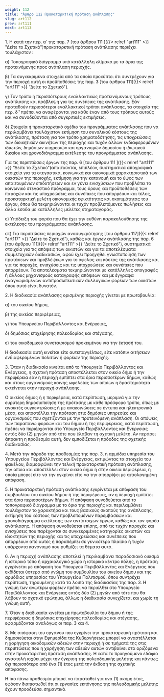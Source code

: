 ```yaml
---
weight: 112
title: "Άρθρο 112 Προκαταρκτική πρόταση ανάπλασης"
slug: art112
prev: art111
next: art113
---
```


1\. Η κατά την περ. α΄ της παρ. 7 [του άρθρου 111 ]({{< relref "art111" >}} "Δείτε το Σχετικό")προκαταρκτική πρόταση ανάπλασης περιέχει τουλάχιστον :

α) Τοπογραφικό διάγραμμα υπό κατάλληλη κλίμακα με τα όρια της προτεινόμενης προς ανάπλαση περιοχής.

β) Τα συγκεκριμένα στοιχεία από τα οποία προκύπτει ότι συντρέχουν για την περιοχή αυτή οι προϋποθέσεις της παρ. 3 [του άρθρου 111]({{< relref "art111" >}} "Δείτε το Σχετικό").

γ) Τον τρόπο ή περισσότερους εναλλακτικώς προτεινόμενους τρόπους ανάπλασης και πρόβλεψη για τις συνέπειες της ανάπλασης. Εάν προταθούν περισσότεροι εναλλακτικοί τρόποι ανάπλασης, τα στοιχεία της περ. δ΄’ πρέπει να αναφέρονται για κάθε έναν από τους τρόπους αυτούς και να συνοδεύονται από συγκριτικές εκτιμήσεις.

δ) Στοιχεία ή προκαταρκτικό σχέδιο του προγράμματος ανάπλασης που να περιλαμβάνει τουλάχιστον εκτίμηση του συνολικού κόστους της ανάπλασης, πρόταση για τον τρόπο χρηματοδότησης, τις υποχρεώσεις των διοικητικών ακινήτων της περιοχής και τυχόν άλλων ενδιαφερομένων ιδιωτών, δημόσιων υπηρεσιών και οργανισμών δημοσίου ή ιδιωτικού δικαίου και χρονοδιάγραμμα εκτέλεσης του προγράμματος ανάπλασης.

Για τις περιπτώσεις έργων της παρ. 6 [του άρθρου 111 ]({{< relref "art111" >}} "Δείτε το Σχετικό")απαιτούνται, επιπλέον, συστηματικά απογραφικά στοιχεία για τα στεγαστικά, κοινωνικά και οικονομικά χαρακτηριστικά των οικιστών της περιοχής, εκτίμηση για την κατανομή και το ύψος των απαιτουμένων επιδοτήσεων και εν γένει ενισχύσεων που προβλέπει το κοινωνικό στεγαστικό πρόγραμμα, τους όρους και προϋποθέσεις των παροχών και τις υποχρεώσεις και συνέπειες που απορρέουν και τέλος, προκαταρκτική μελέτη οικονομικής εφικτότητας και σκοπιμότητας του έργου, όπου θα τεκμηριώνονται οι τυχόν προβλεπόμενες πωλήσεις και άλλα έσοδα με κατάλληλες μελέτες κτηματαγοράς.

ε) Υπόδειξη του φορέα που θα έχει την ευθύνη παρακολούθησης της εκτέλεσης του προγράμματος ανάπλασης.

στ) Για περιπτώσεις περιοχών ανασυγκρότησης [του άρθρου 117]({{< relref "art117" >}} "Δείτε το Σχετικό"), καθώς και έργων ανάπλασης της παρ. 6 [του άρθρου 111]({{< relref "art111" >}} "Δείτε το Σχετικό"), συστηματικά στοιχεία για τις απόψεις των οικιστών και για τα αποτελέσματα συμμετοχικών διαδικασιών, αφού έχει προηγηθεί γνωστοποίηση των προτάσεων και προβλέψεων για το όφελος και κόστος της ανάπλασης και για τις παροχές, ενισχύσεις και τις υποχρεώσεις και συνέπειες που απορρέουν. Τα αποτελέσματα τεκμηριώνονται με κατάλληλες απογραφές ή άλλους μηχανισμούς καταγραφής απόψεων και με έγγραφα αναγνωρισμένων αντιπροσωπευτικών συλλογικών φορέων των οικιστών όπου αυτό είναι δυνατόν.

2\. Η διαδικασία ανάπλασης ορισμένης περιοχής γίνεται με πρωτοβουλία:

α) του οικείου δήμου,

β) της οικείας περιφέρειας,

γ) του Υπουργείου Περιβάλλοντος και Ενέργειας,

δ) δημόσιας επιχείρησης πολεοδομίας και στέγασης,

ε) του οικοδομικού συνεταιρισμού προκειμένου για την έκτασή του.

Η διαδικασία αυτή κινείται είτε αυτεπαγγέλτως, είτε κατόπιν αιτήσεων ενδιαφερομένων πολιτών ή φορέων της περιοχής.

3\. Όταν η διαδικασία κινείται από το Υπουργείο Περιβάλλοντος και Ενέργειας, η σχετική πρόταση αποστέλλεται στον οικείο δήμο ή την περιφέρεια εάν η περιοχή εμπίπτει στα όρια περισσοτέρων δήμων, καθώς και στους οργανισμούς κοινής ωφελείας των οποίων η δραστηριότητα εκτείνεται στην περιοχή ανάπλασης.

Ο οικείος δήμος ή η περιφέρεια, κατά περίπτωση, μεριμνά για την ευρύτερη δημοσιοποίηση της πρότασης με κάθε πρόσφορο τρόπο, όπως με ανοικτές συγκεντρώσεις ή με ανακοινώσεις σε έντυπα και ηλεκτρονικά μέσα, και αποστέλλει την πρόταση στις δημόσιες υπηρεσίες και οργανισμούς που σχετίζονται με την προτεινόμενη ανάπλαση. Οι απόψεις των παραπάνω φορέων και του δήμου ή της περιφέρειας, κατά περίπτωση, πρέπει να περιέρχονται στο Υπουργείο Περιβάλλοντος και Ενέργειας εντός δύο (2) μηνών από τότε που έλαβαν τη σχετική μελέτη. Αν περάσει άπρακτη η προθεσμία αυτή, δεν εμποδίζεται η πρόοδος της σχετικής διαδικασίας.

4\. Μετά την πάροδο της προθεσμίας της παρ. 3, η αρμόδια υπηρεσία του Υπουργείου Περιβάλλοντος και Ενέργειας, εκτιμώντας τα στοιχεία του φακέλου, διαμορφώνει την τελική προκαταρκτική πρόταση ανάπλασης, την οποία και αποστέλλει στον οικείο δήμο ή στην οικεία περιφέρεια, η οποία μπορεί είτε να την εγκρίνει είτε να την απορρίψει με αιτιολογημένη απόφαση.

5\. Η προκαταρκτική πρόταση ανάπλασης εγκρίνεται με απόφαση του συμβουλίου του οικείου δήμου ή της περιφέρειας, αν η περιοχή εμπίπτει στα όρια περισσοτέρων δήμων. Η απόφαση συνοδεύεται από το τοπογραφικό διάγραμμα με το όριο της περιοχής και περιλαμβάνει τουλάχιστον το χαρακτήρα και τους βασικούς σκοπούς της ανάπλασης, εκτίμηση του κόστους των προβλεπομένων παρεμβάσεων και χρονοδιάγραμμα εκτέλεσης των αντίστοιχων έργων, καθώς και τον φορέα ανάπλασης. Η απόφαση συνοδεύεται επίσης, από τις τυχόν παροχές και ενισχύσεις που παρέχονται σε συγκεκριμένες κατηγορίες οικιστών και ιδιοκτητών της περιοχής και τις υποχρεώσεις και συνέπειες που απορρέουν από αυτές ή παραπέμπει σε γενικότερο πλαίσιο ή τυχόν υπάρχοντα κανονισμό που ρυθμίζει τα θέματα αυτά.

6\. Αν η περιοχή ανάπλασης αποτελεί ή περιλαμβάνει παραδοσιακό οικισμό ή ιστορικό τόπο ή αρχαιολογικό χώρο ή ιστορικό κέντρο πόλης, η πρόταση εγκρίνεται με απόφαση του Υπουργού Περιβάλλοντος και Ενέργειας που εκδίδεται ύστερα από γνώμη του συμβουλίου του οικείου δήμου και της αρμόδιας υπηρεσίας του Υπουργείου Πολιτισμού, όπου συντρέχει περίπτωση, τηρουμένης κατά τα λοιπά της διαδικασίας της παρ. 3. Η γνώμη των ανωτέρω φορέων πρέπει να περιέλθει στο Υπουργείο Περιβάλλοντος και Ενέργειας εντός δύο (2) μηνών από τότε που θα λάβουν το σχετικό ερώτημα, άλλως η διαδικασία συνεχίζεται και χωρίς τη γνώμη αυτή.

7\. Όταν η διαδικασία κινείται με πρωτοβουλία του δήμου ή της περιφέρειας ή δημόσιας επιχείρησης πολεοδομίας και στέγασης, εφαρμόζονται αναλόγως οι παρ. 3 και 4.

8\. Με απόφαση του οργάνου που εγκρίνει την προκαταρκτική πρόταση και δημοσιεύεται στην Εφημερίδα της Κυβερνήσεως μπορεί να αναστέλλεται η χορήγηση οικοδομικών αδειών στην περιοχή ή σε τμήματά της στις περιπτώσεις που η χορήγηση των αδειών αυτών αντιβαίνει στα οριζόμενα στην προκαταρκτική πρόταση ανάπλασης. Η κατά το προηγούμενο εδάφιο αναστολή ισχύει μέχρι την έγκριση της πολεοδομικής μελέτης και πάντως όχι περισσότερο από ένα (1) έτος μετά την έκδοση της σχετικής απόφασης.

Η πιο πάνω προθεσμία μπορεί να παραταθεί για ένα (1) ακόμη έτος, εφόσον διαπιστωθεί ότι οι εργασίες εκπόνησης της πολεοδομικής μελέτης έχουν προοδεύσει σημαντικά.


